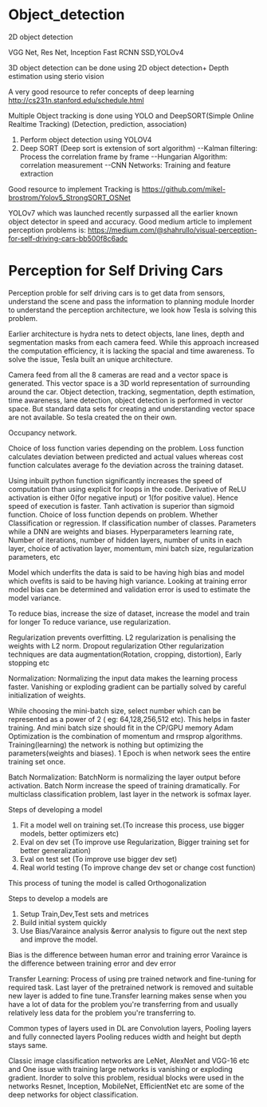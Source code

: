 # Object_detection
2D object detection

VGG Net, Res Net, Inception
Fast RCNN
SSD,YOLOv4


3D object detection can be done using 2D object detection+ Depth estimation using sterio vision

A very good resource to refer concepts of deep learning http://cs231n.stanford.edu/schedule.html


Multiple Object tracking is done using YOLO and DeepSORT(Simple Online Realtime Tracking) 
(Detection, prediction, association)
1. Perform object detection using YOLOV4
2. Deep SORT (Deep sort is extension of sort algorithm)
    --Kalman filtering: Process the correlation frame by frame
    --Hungarian Algorithm: correlation measurement
    --CNN Networks: Training and feature extraction
    
Good resource to implement Tracking is https://github.com/mikel-brostrom/Yolov5_StrongSORT_OSNet

YOLOv7 which was launched recently surpassed all the earlier known object detector in speed and accuracy.
Good medium article to implement perception problems is:
https://medium.com/@shahrullo/visual-perception-for-self-driving-cars-bb500f8c6adc



# Perception for Self Driving Cars
Perception proble for self driving cars is to get data from sensors, understand the scene and pass the information to planning module
Inorder to understand the perception architecture, we look how Tesla is solving this problem.

Earlier architecture is hydra nets to detect objects, lane lines, depth and segmentation masks from each camera feed.
While this approach increased the computation efficiency, it is lacking the spacial and time awareness. To solve the issue, Tesla built an unique architecture.

Camera feed from all the 8 cameras are read and a vector space is generated. This vector space is a 3D world representation of surrounding around the car.
Object detection, tracking, segmentation, depth estimation, time awareness, lane detection, object detection is performed in vector space. 
But standard data sets for creating and understanding vector space are not available. So tesla created the on their own.

Occupancy network.



Choice of loss function varies depending on the problem. Loss function calculates deviation between predicted and actual values whereas cost function calculates average fo the deviation across the training dataset.

Using inbuilt python function significantly increases the speed of computation than using explicit for loops in the code.
Derivative of ReLU activation is either 0(for negative input) or 1(for positive value). Hence speed of execution is faster. 
Tanh activation is superior than sigmoid function.
Choice of loss function depends on problem. Whether Classification or regression. If classification number of classes. 
Parameters while a DNN are weights and biases.
Hyperparameters learning rate, Number of iterations, number of hidden layers, number of units in each layer, choice of activation layer, momentum, mini batch size, regularization parameters, etc

Model which underfits the data is said to be having high bias and model which ovefits is said to be having high variance.
Looking at training error model bias can be determined and validation error is used to estimate the model variance.

To reduce bias, increase the size of dataset, increase the model and train for longer
To reduce variance, use regularization.

Regularization prevents overfitting.
L2 regularization is penalising the weights with L2 norm.
Dropout regularization
Other regularization techniques are data augmentation(Rotation, cropping, distortion), Early stopping etc


Normalization:
Normalizing the input data makes the learning process faster.
Vanishing or exploding gradient can be partially solved by careful initialization of weights.

While choosing the mini-batch size, select number which can be represented as a power of 2 ( eg: 64,128,256,512 etc). This helps in faster training.
And mini batch size should fit in the CP/GPU memory
Adam Optimization is the combination of momentum and rmsprop algorithms.
Training(learning) the network is nothing but optimizing the parameters(weights and biases).
1 Epoch is when network sees the entire training set once.  

Batch Normalization: BatchNorm is normalizing the layer output before activation. Batch Norm increase the speed of training dramatically.
For multiclass classification problem, last layer in the network is sofmax layer.

Steps of developing a model
1. Fit a model well on training set.(To increase this process, use bigger models, better optimizers etc)
2. Eval on dev set (To improve use Regularization, Bigger training set for better generalization)
3. Eval on test set (To improve use bigger dev set)
4. Real world testing (To improve change dev set or change cost function) 

This process of tuning the model is called Orthogonalization

Steps to develop a models are
1. Setup Train,Dev,Test sets and metrices
2. Build initial system quickly
3. Use Bias/Varaince analysis &error analysis to figure out the next step and improve the model.

Bias is the difference between human error and training error
Varaince is the difference between training error and dev error

Transfer Learning: Process of using pre trained network and fine-tuning for required task. Last layer of the pretrained network is removed and suitable new layer is added to fine tune.Transfer learning makes sense when you have a lot of data for the problem you're transferring from and usually relatively less data for the problem you're transferring to.


Common types of layers used in DL are Convolution layers, Pooling layers and fully connected layers
Pooling reduces width and height but depth stays same.

Classic image classification networks are LeNet, AlexNet and VGG-16 etc and 
One issue with training large networks is vanishing or exploding gradient. Inorder to solve this problem, residual blocks were used in the networks
Resnet, Inception, MobileNet, EfficientNet etc are some of the deep networks for object classification.
 


